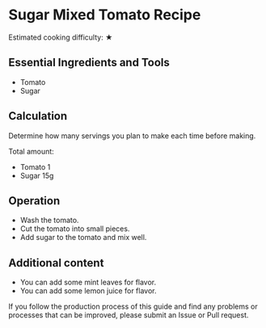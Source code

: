 # Sugar Mixed Tomato Recipe

Estimated cooking difficulty: ★

## Essential Ingredients and Tools

* Tomato
* Sugar

## Calculation

Determine how many servings you plan to make each time before making.

Total amount:

* Tomato 1
* Sugar 15g

## Operation

* Wash the tomato.
* Cut the tomato into small pieces.
* Add sugar to the tomato and mix well.

## Additional content

* You can add some mint leaves for flavor.
* You can add some lemon juice for flavor.

If you follow the production process of this guide and find any problems or processes that can be improved, please submit an Issue or Pull request.
